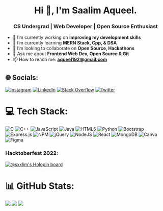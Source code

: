 <h1 align="center">Hi 👋, I'm Saalim Aqueel.</h1>
<h3 align="center">CS Undergrad | Web Developer | Open Source Enthusiast</h3>

<!-- <div align="right">
<img src="https://undo.io/media/uploads/files/Frustrated_programmer_qeR3D5O.gif" align="right" style="width: 360px" />
</div>  -->

<!--![Profile views](https://gpvc.arturio.dev/Sxxaq)  -->

 

- 🔭 I’m currently working on **Improving my development skills** 
- 🌱 I’m currently learning **MERN Stack, Cpp, & DSA** 
- 👯 I’m looking to collaborate on **Open Source, Hackathons** 
- 💬 Ask me about **Frontend Web Dev, Open Source & Git** 
- 📫 How to reach me: **aqueel192@gmail.com** 


## 🌐 Socials:
[![Instagram](https://img.shields.io/badge/Instagram-%23E4405F.svg?logo=Instagram&logoColor=white)](https://instagram.com/ig_saalim) [![LinkedIn](https://img.shields.io/badge/LinkedIn-%230077B5.svg?logo=linkedin&logoColor=white)](https://linkedin.com/in/saalim-aqueel) [![Stack Overflow](https://img.shields.io/badge/-Stackoverflow-FE7A16?logo=stack-overflow&logoColor=white)](https://stackoverflow.com/users/20808197/saalim) [![Twitter](https://img.shields.io/badge/Twitter-%231DA1F2.svg?logo=Twitter&logoColor=white)](https://twitter.com/__saalim) 

# 💻 Tech Stack:
![C](https://img.shields.io/badge/c-%2300599C.svg?style=for-the-badge&logo=c&logoColor=white) ![C++](https://img.shields.io/badge/c++-%2300599C.svg?style=for-the-badge&logo=c%2B%2B&logoColor=white) ![JavaScript](https://img.shields.io/badge/javascript-%23323330.svg?style=for-the-badge&logo=javascript&logoColor=%23F7DF1E) ![Java](https://img.shields.io/badge/java-%23ED8B00.svg?style=for-the-badge&logo=java&logoColor=white) ![HTML5](https://img.shields.io/badge/html5-%23E34F26.svg?style=for-the-badge&logo=html5&logoColor=white) ![Python](https://img.shields.io/badge/python-3670A0?style=for-the-badge&logo=python&logoColor=ffdd54) ![Bootstrap](https://img.shields.io/badge/bootstrap-%23563D7C.svg?style=for-the-badge&logo=bootstrap&logoColor=white) ![Express.js](https://img.shields.io/badge/express.js-%23404d59.svg?style=for-the-badge&logo=express&logoColor=%2361DAFB) ![NPM](https://img.shields.io/badge/NPM-%23000000.svg?style=for-the-badge&logo=npm&logoColor=white) ![jQuery](https://img.shields.io/badge/jquery-%230769AD.svg?style=for-the-badge&logo=jquery&logoColor=white) ![NodeJS](https://img.shields.io/badge/node.js-6DA55F?style=for-the-badge&logo=node.js&logoColor=white) ![React](https://img.shields.io/badge/react-%2320232a.svg?style=for-the-badge&logo=react&logoColor=%2361DAFB) ![MongoDB](https://img.shields.io/badge/MongoDB-%234ea94b.svg?style=for-the-badge&logo=mongodb&logoColor=white) ![Canva](https://img.shields.io/badge/Canva-%2300C4CC.svg?style=for-the-badge&logo=Canva&logoColor=white) ![Figma](https://img.shields.io/badge/figma-%23F24E1E.svg?style=for-the-badge&logo=figma&logoColor=white)

<h3 align="left">Hacktoberfest 2022:</h3>

[![@sxxlim's Holopin board](https://holopin.me/sxxlim)](https://holopin.io/@sxxlim)


<!-- ## 🏆 GitHub Trophies
![](https://github-profile-trophy.vercel.app/?username=SxxAq&theme=onedark&no-frame=false&no-bg=false&margin-w=4) -->

# 📊 GitHub Stats:
![](https://github-readme-stats.vercel.app/api?username=SxxAq&theme=dark&hide_border=false&include_all_commits=false&count_private=false)
![](https://github-readme-streak-stats.herokuapp.com/?user=SxxAq&theme=dark&hide_border=false)
![](https://github-readme-stats.vercel.app/api/top-langs/?username=SxxAq&theme=dark&hide_border=false&include_all_commits=false&count_private=false&layout=compact)



